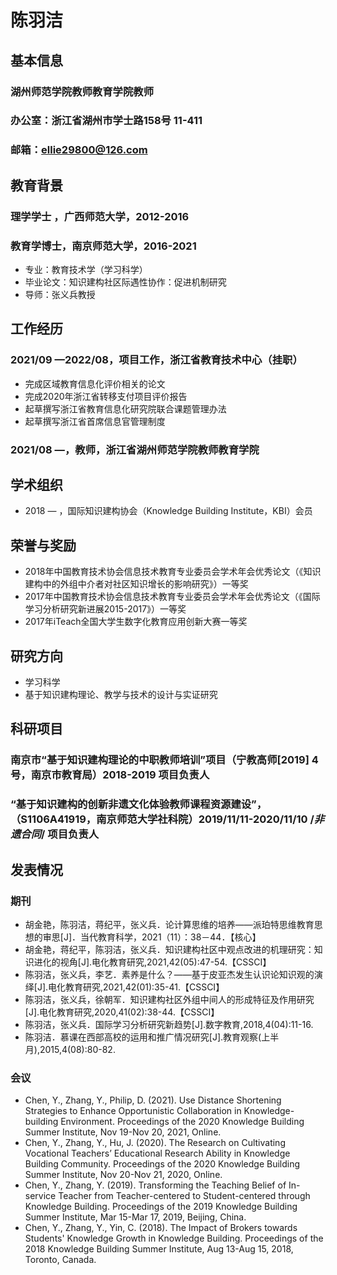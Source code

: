 # 陈羽洁

## 基本信息
### 湖州师范学院教师教育学院教师
### 办公室：浙江省湖州市学士路158号 11-411
### 邮箱：ellie29800@126.com

## 教育背景
### 理学学士 ，广西师范大学，2012-2016
### 教育学博士，南京师范大学，2016-2021
- 专业：教育技术学（学习科学）
- 毕业论文：知识建构社区际遇性协作：促进机制研究
- 导师：张义兵教授

## 工作经历
### 2021/09 —2022/08，项目工作，浙江省教育技术中心（挂职）
- 完成区域教育信息化评价相关的论文
- 完成2020年浙江省转移支付项目评价报告
- 起草撰写浙江省教育信息化研究院联合课题管理办法
- 起草撰写浙江省首席信息官管理制度

### 2021/08 —，教师，浙江省湖州师范学院教师教育学院

## 学术组织
- 2018 — ，国际知识建构协会（Knowledge Building Institute，KBI）会员

## 荣誉与奖励
- 2018年中国教育技术协会信息技术教育专业委员会学术年会优秀论文（《知识建构中的外组中介者对社区知识增长的影响研究》）一等奖
- 2017年中国教育技术协会信息技术教育专业委员会学术年会优秀论文（《国际学习分析研究新进展2015-2017》）一等奖
- 2017年iTeach全国大学生数字化教育应用创新大赛一等奖

## 研究方向
- 学习科学
- 基于知识建构理论、教学与技术的设计与实证研究

## 科研项目
### 南京市“基于知识建构理论的中职教师培训”项目（宁教高师[2019] 4号，南京市教育局）2018-2019 项目负责人
### “基于知识建构的创新非遗文化体验教师课程资源建设”，（S1106A41919，南京师范大学社科院）2019/11/11-2020/11/10  /*非遗合同*/ 项目负责人

## 发表情况
### 期刊
- 胡金艳，陈羽洁，蒋纪平，张义兵．论计算思维的培养——派珀特思维教育思想的审思[J]．当代教育科学，2021（11）：38－44．【核心】
- 胡金艳，蒋纪平，陈羽洁，张义兵．知识建构社区中观点改进的机理研究：知识进化的视角[J].电化教育研究,2021,42(05):47-54.【CSSCI】
- 陈羽洁，张义兵，李艺．素养是什么？——基于皮亚杰发生认识论知识观的演绎[J].电化教育研究,2021,42(01):35-41.【CSSCI】
- 陈羽洁，张义兵，徐朝军．知识建构社区外组中间人的形成特征及作用研究[J].电化教育研究,2020,41(02):38-44.【CSSCI】
- 陈羽洁，张义兵．国际学习分析研究新趋势[J].数字教育,2018,4(04):11-16.
- 陈羽洁．慕课在西部高校的运用和推广情况研究[J].教育观察(上半月),2015,4(08):80-82.

### 会议
- Chen, Y., Zhang, Y., Philip, D. (2021). Use Distance Shortening Strategies to Enhance Opportunistic Collaboration in Knowledge-building Environment. Proceedings of the 2020 Knowledge Building Summer Institute, Nov 19-Nov 20, 2021, Online. 
- Chen, Y., Zhang, Y., Hu, J. (2020). The Research on Cultivating Vocational Teachers’ Educational Research Ability in Knowledge Building Community. Proceedings of the 2020 Knowledge Building Summer Institute, Nov 20-Nov 21, 2020, Online.
- Chen, Y., Zhang, Y. (2019). Transforming the Teaching Belief of In-service Teacher from Teacher-centered to Student-centered through Knowledge Building. Proceedings of the 2019 Knowledge Building Summer Institute, Mar 15-Mar 17, 2019, Beijing, China.
- Chen, Y., Zhang, Y., Yin, C. (2018). The Impact of Brokers towards Students' Knowledge Growth in Knowledge Building. Proceedings of the 2018 Knowledge Building Summer Institute, Aug 13-Aug 15, 2018, Toronto, Canada.



